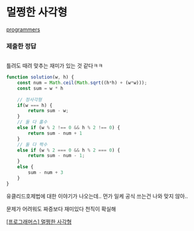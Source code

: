 # 멀쩡한 사각형

[programmers](https://programmers.co.kr/learn/courses/30/lessons/62048)

### 제출한 정답
```js
```

틀려도 때려 맞추는 재미가 있는 것 같다ㅋㅋ
```js
function solution(w, h) {
    const num = Math.ceil(Math.sqrt((h*h) + (w*w)));
    const sum = w * h
    
    // 정사각형
    if(w === h) {
        return sum - w;
    }
    // 둘 다 홀수
    else if (w % 2 !== 0 && h % 2 !== 0) {
        return sum - num + 1
    }
    // 둘 다 짝수
    else if (w % 2 === 0 && h % 2 === 0) {
        return sum - num - 1;
    }
    else {
        sum - num + 3
    }
}
```

유클리드호제법에 대한 이야기가 나오는데.. 먼가 일케 공식 쓰는건 나와 맞지 않아..

문제가 어려워도 짜증보다 재미있다 천직이 확실해

[[프로그래머스] 멀쩡한 사각형](https://taesan94.tistory.com/55)